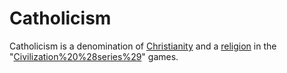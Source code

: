 # Catholicism

Catholicism is a denomination of [Christianity](Christianity) and a [religion](religion) in the "[Civilization%20%28series%29](Civilization)" games.